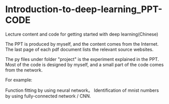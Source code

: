 # Introduction-to-deep-learning_PPT-CODE
Lecture content and code for getting started with deep learning(Chinese)

The PPT is produced by myself, and the content comes from the Internet. The last page of each pdf document lists the relevant source websites.

The py files under folder "project" is the experiment explained in the PPT. Most of the code is designed by myself, and a small part of the code comes from the network.

For example:

Function fitting by using neural network。
Identification of mnist numbers by using fully-connected network / CNN.


